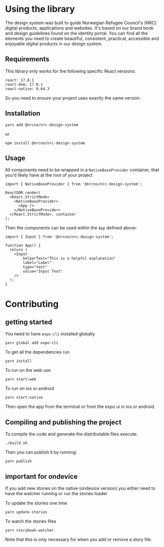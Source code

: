 # Using the library
The design system was built to guide Norwegian Refugee Council's (NRC) digital products, applications and websites. It's based on our brand book and design guidelines found on the identity portal. You can find all the elements you need to create beautiful, consistent, practical, accessible and enjoyable digital products in our design system.

## Requirements
This library only works for the following specific React versions:
```
react: 17.0.1
react-dom: 17.0.1
react-native: 0.64.3
```
So you need to ensure your project uses exactly the same version.

## Installation
```
yarn add @nrcno/nrc-design-system
```
or
```
npm install @nrcno/nrc-design-system
```

## Usage
All components need to be wrapped in a `NativeBaseProvider` container, that you'd likely have at the root of your project

```
import { NativeBaseProvider } from '@nrcno/nrc-design-system';

ReactDOM.render(
  <React.StrictMode>
    <NativeBaseProvider>
      <App />
    </NativeBaseProvider>
  </React.StrictMode>, container
);
```

Then the components can be used within the `App` defined above:

```
import { Input } from '@nrcno/nrc-design-system';

function App() {
  return (
    <Input
        helperText="This is a helpful explanation"
        label="Label"
        type="text"
        value="Input Text"
    />
  );
}
```

# Contributing

## getting started

You need to have `expo-cli` installed globally
```
yarn global add expo-cli
```

To get all the dependencies run

```
yarn install
```

To run on the web use

```
yarn start:web
```

To run on ios or android

```
yarn start:native
```

Then open the app from the terminal or from the expo ui in ios or android.

## Compiling and publishing the project

To compile the code and generate the distributable files execute:
```
./build.sh
```

Then you can publish it by running:
```
yarn publish
```

## important for ondevice

If you add new stories on the native (ondevice version) you either need to have the watcher running or run the stories loader

To update the stories one time

```
yarn update-stories
```

To watch the stories files

```
yarn storybook-watcher
```

Note that this is only necessary for when you add or remove a story file.
